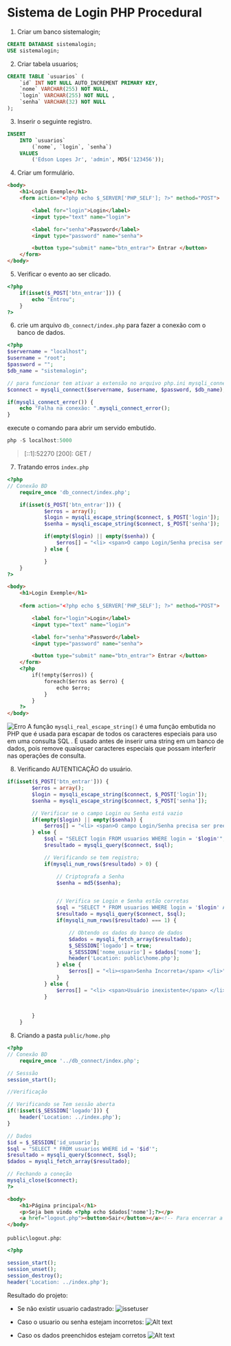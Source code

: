 # Sistema de Login PHP Procedural

1. Criar um banco sistemalogin;
```sql
CREATE DATABASE sistemalogin;
USE sistemalogin;
```

2. Criar tabela usuarios;
```sql
CREATE TABLE `usuarios` (
	`id` INT NOT NULL AUTO_INCREMENT PRIMARY KEY, 
	`nome` VARCHAR(255) NOT NULL, 
    `login` VARCHAR(255) NOT NULL , 
    `senha` VARCHAR(32) NOT NULL 
);
```

3. Inserir o seguinte registro.
```sql
INSERT 
    INTO `usuarios` 
        (`nome`, `login`, `senha`) 
    VALUES 
        ('Edson Lopes Jr', 'admin', MD5('123456'));
```

4. Criar um formulário.

```html
<body>
    <h1>Login Exemple</h1>
    <form action="<?php echo $_SERVER['PHP_SELF']; ?>" method="POST">

        <label for="login">Login</label>
        <input type="text" name="login">

        <label for="senha">Password</label>
        <input type="password" name="senha">

        <button type="submit" name="btn_entrar"> Entrar </button>
    </form>
</body>
```

5. Verificar o evento ao ser clicado.
```php
<?php 
    if(isset($_POST['btn_entrar'])) {
        echo "Entrou";
    }
?>
```

6. crie um arquivo `db_connect/index.php` para fazer a conexão com o banco de dados.

```php
<?php
$servername = "localhost";
$username = "root";
$password = "";
$db_name = "sistemalogin";

// para funcionar tem ativar a extensão no arquivo php.ini mysqli_connect
$connect = mysqli_connect($servername, $username, $password, $db_name);

if(mysqli_connect_error()) {
    echo "Falha na conexão: ".mysqli_connect_error();
}
```
execute o comando para abrir um servido embutido.
```csharp
php -S localhost:5000
```
> [::1]:52270 [200]: GET /

7. Tratando erros `index.php`
```php
<?php
// Conexão BD
    require_once 'db_connect/index.php';

    if(isset($_POST['btn_entrar'])) {
            $erros = array();
            $login = mysqli_escape_string($connect, $_POST['login']);
            $senha = mysqli_escape_string($connect, $_POST['senha']);

            if(empty($login) || empty($senha)) {
                $erros[] = "<li> <span>O campo Login/Senha precisa ser preenchido</span> </li>";
            } else {

            }
    }
?>
```
```html
<body>
    <h1>Login Exemple</h1>
  
    <form action="<?php echo $_SERVER['PHP_SELF']; ?>" method="POST">

        <label for="login">Login</label>
        <input type="text" name="login">

        <label for="senha">Password</label>
        <input type="password" name="senha">

        <button type="submit" name="btn_entrar"> Entrar </button>
    </form>
    <?php 
        if(!empty($erros)) {
            foreach($erros as $erro) {
                echo $erro;
            }
        }
    ?>
</body>
```
![Erro](image\image.png)
A função `mysqli_real_escape_string()` é uma função embutida no PHP que é usada para escapar de todos os caracteres especiais para uso em uma consulta SQL . É usado antes de inserir uma string em um banco de dados, pois remove quaisquer caracteres especiais que possam interferir nas operações de consulta.

8. Verificando AUTENTICAÇÃO do usuário.

```PHP
if(isset($_POST['btn_entrar'])) {
        $erros = array();
        $login = mysqli_escape_string($connect, $_POST['login']);
        $senha = mysqli_escape_string($connect, $_POST['senha']);

        // Verificar se o campo Login ou Senha está vazio
        if(empty($login) || empty($senha)) {
            $erros[] = "<li> <span>O campo Login/Senha precisa ser preenchido</span> </li>";
        } else {
            $sql = "SELECT login FROM usuarios WHERE login = '$login'";
            $resultado = mysqli_query($connect, $sql);

            // Verificando se tem registro;
            if(mysqli_num_rows($resultado) > 0) {

                // Criptografa a Senha
                $senha = md5($senha);


                // Verifica se Login e Senha estão corretas
                $sql = "SELECT * FROM usuarios WHERE login = '$login' AND senha = '$senha'";
                $resultado = mysqli_query($connect, $sql);
                if(mysqli_num_rows($resultado) === 1) {

                    // Obtendo os dados do banco de dados
                    $dados = mysqli_fetch_array($resultado);
                    $_SESSION['logado'] = true;
                    $_SESSION['nome_usuario'] = $dados['nome'];
                    header('Location: public\home.php');
                } else {
                    $erros[] = "<li><span>Senha Incorreta</span> </li>";
                }
            } else {
                $erros[] = "<li> <span>Usuário inexistente</span> </li>";
            }
            
            
        }
    }
```

8. Criando a pasta `public/home.php`
```php
<?php 
// Conexão BD
    require_once '../db_connect/index.php';

// Sesssão
session_start();

//Verificação

// Verificando se Tem sessão aberta
if(!isset($_SESSION['logado'])) {
    header('Location: ../index.php');
}

// Dados
$id = $_SESSION['id_usuario'];
$sql = "SELECT * FROM usuarios WHERE id = '$id'";
$resultado = mysqli_query($connect, $sql);
$dados = mysqli_fetch_array($resultado);

// Fechando a coneção
mysqli_close($connect);
?>
```
```html
<body>
    <h1>Página principal</h1>
    <p>Seja bem vindo <?php echo $dados['nome'];?></p>
    <a href="logout.php"><button>Sair</button></a><!-- Para encerrar a Sessão -->
</body>
```

`public\logout.php`:

```php 
<?php

session_start();
session_unset();
session_destroy();
header('Location: ../index.php');
```

Resultado do projeto:
- Se não existir usuario cadastrado:
![issetuser](image\image-1.png)

- Caso o usuario ou senha estejam incorretos:
![Alt text](image\image-2.png)

- Caso os dados preenchidos estejam corretos
![Alt text](image\image-3.png)
